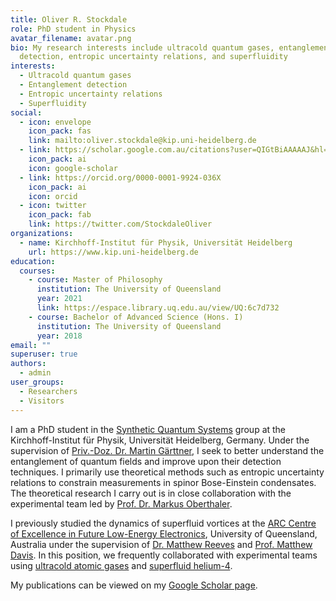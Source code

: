 ```yaml
---
title: Oliver R. Stockdale
role: PhD student in Physics
avatar_filename: avatar.png
bio: My research interests include ultracold quantum gases, entanglement
  detection, entropic uncertainty relations, and superfluidity
interests:
  - Ultracold quantum gases
  - Entanglement detection
  - Entropic uncertainty relations
  - Superfluidity
social:
  - icon: envelope
    icon_pack: fas
    link: mailto:oliver.stockdale@kip.uni-heidelberg.de
  - link: https://scholar.google.com.au/citations?user=QIGtBiAAAAAJ&hl=en
    icon_pack: ai
    icon: google-scholar
  - link: https://orcid.org/0000-0001-9924-036X
    icon_pack: ai
    icon: orcid
  - icon: twitter
    icon_pack: fab
    link: https://twitter.com/StockdaleOliver
organizations:
  - name: Kirchhoff-Institut für Physik, Universität Heidelberg
    url: https://www.kip.uni-heidelberg.de
education:
  courses:
    - course: Master of Philosophy
      institution: The University of Queensland
      year: 2021
      link: https://espace.library.uq.edu.au/view/UQ:6c7d732
    - course: Bachelor of Advanced Science (Hons. I)
      institution: The University of Queensland
      year: 2018
email: ""
superuser: true
authors:
  - admin
user_groups:
  - Researchers
  - Visitors
---
```

I am a PhD student in the [Synthetic Quantum Systems](https://www.synqs.org) group at the Kirchhoff-Institut für Physik, Universität Heidelberg, Germany. Under the supervision of [Priv.-Doz. Dr. Martin Gärttner](http://www.kip.uni-heidelberg.de/user/marting/), I seek to better understand the entanglement of quantum fields and improve upon their detection techniques. I primarily use theoretical methods such as entropic uncertainty relations to constrain measurements in spinor Bose-Einstein condensates. The theoretical research I carry out is in close collaboration with the experimental team led by [Prof. Dr. Markus Oberthaler](http://www.kip.uni-heidelberg.de/matterwave/).

I previously studied the dynamics of superfluid vortices at the [ARC Centre of Excellence in Future Low-Energy Electronics](https://www.fleet.org.au), University of Queensland, Australia under the supervision of [Dr. Matthew Reeves](https://researchers.uq.edu.au/researcher/16962) and [Prof. Matthew Davis](https://researchers.uq.edu.au/researcher/1134). In this position, we frequently collaborated with experimental teams using [ultracold atomic gases](https://bec.equs.org) and [superfluid helium-4](http://www.physics.uq.edu.au/QOlab/index.html).

My publications can be viewed on my [Google Scholar page](https://scholar.google.com.au/citations?user=QIGtBiAAAAAJ&hl=en).
